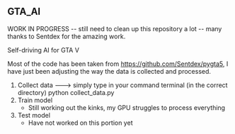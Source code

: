 ## GTA_AI ##

WORK IN PROGRESS -- still need to clean up this repository a lot -- many thanks to Sentdex for the amazing work.

Self-driving AI for GTA V

Most of the code has been taken from https://github.com/Sentdex/pygta5, I have just been adjusting the way the data is collected and processed.

1. Collect data ---> simply type in your command terminal (in the correct directory) python collect_data.py
2. Train model
    - Still working out the kinks, my GPU struggles to process everything
3. Test model
    - Have not worked on this portion yet
